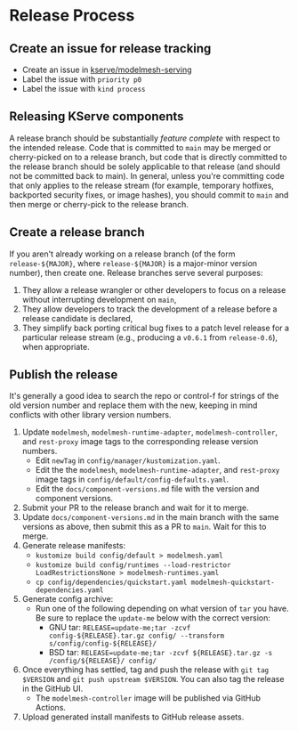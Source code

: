 # Release Process

## Create an issue for release tracking

- Create an issue in [kserve/modelmesh-serving](https://github.com/kserve/modelmesh-serving)
- Label the issue with `priority p0`
- Label the issue with `kind process`

## Releasing KServe components

A release branch should be substantially _feature complete_ with respect to the intended release.
Code that is committed to `main` may be merged or cherry-picked on to a release branch, but code that is directly committed to the release branch should be solely applicable to that release (and should not be committed back to main).
In general, unless you're committing code that only applies to the release stream (for example, temporary hotfixes, backported security fixes, or image hashes), you should commit to `main` and then merge or cherry-pick to the release branch.

## Create a release branch

If you aren't already working on a release branch (of the form `release-${MAJOR}`, where `release-${MAJOR}` is a major-minor version number), then create one.
Release branches serve several purposes:

1.  They allow a release wrangler or other developers to focus on a release without interrupting development on `main`,
1.  They allow developers to track the development of a release before a release candidate is declared,
1.  They simplify back porting critical bug fixes to a patch level release for a particular release stream (e.g., producing a `v0.6.1` from `release-0.6`), when appropriate.

## Publish the release

It's generally a good idea to search the repo or control-f for strings of the old version number and replace them with the new, keeping in mind conflicts with other library version numbers.

1. Update `modelmesh`, `modelmesh-runtime-adapter`, `modelmesh-controller`, and `rest-proxy` image tags to the corresponding release version numbers.
   - Edit `newTag` in `config/manager/kustomization.yaml`.
   - Edit the the `modelmesh`, `modelmesh-runtime-adapter`, and `rest-proxy` image tags in `config/default/config-defaults.yaml`.
   - Edit the `docs/component-versions.md` file with the version and component versions.
1. Submit your PR to the release branch and wait for it to merge.
1. Update `docs/component-versions.md` in the main branch with the same versions as above, then submit this as a PR to `main`. Wait for this to merge.
1. Generate release manifests:
   - `kustomize build config/default > modelmesh.yaml`
   - `kustomize build config/runtimes --load-restrictor LoadRestrictionsNone > modelmesh-runtimes.yaml`
   - `cp config/dependencies/quickstart.yaml modelmesh-quickstart-dependencies.yaml`
1. Generate config archive:
   - Run one of the following depending on what version of `tar` you have. Be sure to replace the `update-me` below with the correct version:
     - GNU tar: `RELEASE=update-me;tar -zcvf config-${RELEASE}.tar.gz config/ --transform s/config/config-${RELEASE}/`
     - BSD tar: `RELEASE=update-me;tar -zcvf ${RELEASE}.tar.gz -s /config/${RELEASE}/ config/`
1. Once everything has settled, tag and push the release with `git tag $VERSION` and `git push upstream $VERSION`. You can also tag the release in the GitHub UI.
   - The `modelmesh-controller` image will be published via GitHub Actions.
1. Upload generated install manifests to GitHub release assets.
